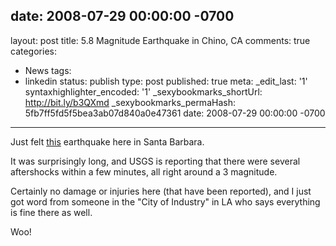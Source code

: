 date: 2008-07-29 00:00:00 -0700
---
layout: post
title: 5.8 Magnitude Earthquake in Chino, CA
comments: true
categories:
- News
tags:
- linkedin
status: publish
type: post
published: true
meta:
  _edit_last: '1'
  syntaxhighlighter_encoded: '1'
  _sexybookmarks_shortUrl: http://bit.ly/b3QXmd
  _sexybookmarks_permaHash: 5fb7ff5fd5f5bea3ab07d840a0e47361
date: 2008-07-29 00:00:00 -0700
---
Just felt <a href="http://quake.wr.usgs.gov/recenteqs/Quakes/ci14383980.html">this</a> earthquake here in Santa Barbara.

It was surprisingly long, and USGS is reporting that there were several aftershocks within a few minutes, all right around a 3 magnitude.

Certainly no damage or injuries here (that have been reported), and I just got word from someone in the "City of Industry" in LA who says everything is fine there as well.

Woo!
